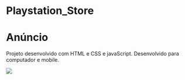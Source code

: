 # Playstation_Store

<h1>Anúncio</h1>
<p>Projeto desenvolvido com HTML e CSS e javaScript. Desenvolvido para computador e mobile.</p>

<img src = "https://github.com/matheusvazti/Anuncio/blob/master/assets/Notebooks.png?raw=true">
